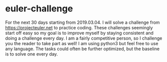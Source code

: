 # euler-challenge

For the next 30 days starting from 2019.03.04. I will solve a challenge from https://projecteuler.net to practice coding. These challenges seemingly start off easy so my goal is to improve myself by staying consistent and doing a challenge every day. I am a fairly competitive person, so I challenge you the reader to take part as well! I am using python3 but feel free to use any language. The tasks could often be further optimized, but the baseline is to solve one every day. 
